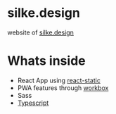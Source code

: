 # silke.design

website of [silke.design](https://silke.design)

# Whats inside

* React App using [react-static](https://react-static.js.org)
* PWA features through [workbox](https://developers.google.com/web/tools/workbox/)
* Sass
* [Typescript](https://www.typescriptlang.org)
